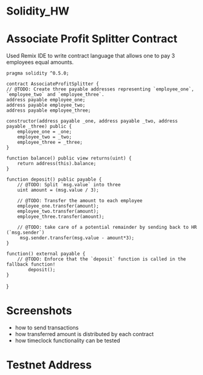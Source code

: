 # Solidity_HW

# Associate Profit Splitter Contract

Used Remix IDE to write contract language that allows one to pay 3 employees equal amounts. 


    
    pragma solidity ^0.5.0;

    contract AssociateProfitSplitter {
    // @TODO: Create three payable addresses representing `employee_one`, `employee_two` and `employee_three`.
    address payable employee_one; 
    address payable employee_two;
    address payable employee_three;

    constructor(address payable _one, address payable _two, address payable _three) public {
        employee_one = _one;
        employee_two = _two;
        employee_three = _three;
    }

    function balance() public view returns(uint) {
        return address(this).balance;
    }

    function deposit() public payable {
        // @TODO: Split `msg.value` into three
        uint amount = (msg.value / 3); 

        // @TODO: Transfer the amount to each employee
        employee_one.transfer(amount);
        employee_two.transfer(amount);
        employee_three.transfer(amount);

        // @TODO: take care of a potential remainder by sending back to HR (`msg.sender`)
         msg.sender.transfer(msg.value - amount*3);
    }

    function() external payable {
        // @TODO: Enforce that the `deposit` function is called in the fallback function!
            deposit();
    }
}

# Screenshots
* how to send transactions
* how transferred amount is distributed by each contract
* how timeclock functionality can be tested 

# Testnet Address
